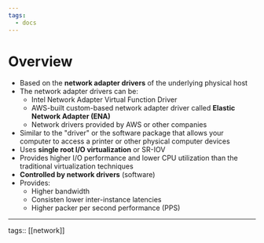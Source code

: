 ```yaml
---
tags:
  - docs
---
```


# Overview
- Based on the **network adapter drivers** of the underlying physical host
- The network adapter drivers can be:
	- Intel Network Adapter Virtual Function Driver
	- AWS-built custom-based network adapter driver called **Elastic Network Adapter (ENA)**
	- Network drivers provided by AWS or other companies
- Similar to the "driver" or the software package that allows your computer to access a printer or other physical computer devices
- Uses **single root I/O virtualization** or SR-IOV
- Provides higher I/O performance and lower CPU utilization than the traditional virtualization techniques
- **Controlled by network drivers** (software)
- Provides:
	- Higher bandwidth
	- Consisten lower inter-instance latencies
	- Higher packer per second performance (PPS)



____

tags:: [[network]]  
